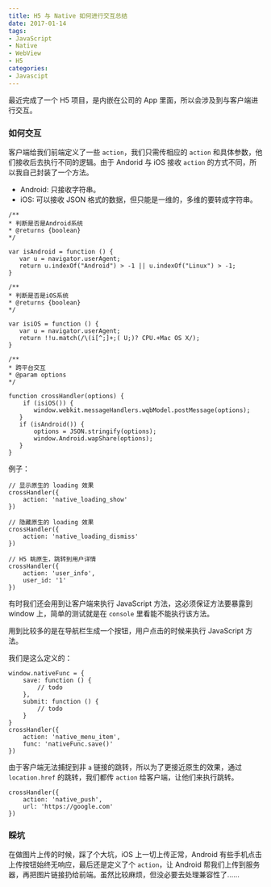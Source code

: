 ```yaml
---
title: H5 与 Native 如何进行交互总结
date: 2017-01-14
tags:
- JavaScript
- Native
- WebView
- H5
categories:
- Javascipt
---
```

最近完成了一个 H5 项目，是内嵌在公司的 App 里面，所以会涉及到与客户端进行交互。

### 如何交互
客户端给我们前端定义了一些 `action`，我们只需传相应的 `action` 和具体参数，他们接收后去执行不同的逻辑。由于 Andorid 与 iOS 接收 `action` 的方式不同，所以我自己封装了一个方法。

 - Android: 只接收字符串。
 - iOS: 可以接收 JSON 格式的数据，但只能是一维的，多维的要转成字符串。

```
/**
* 判断是否是Android系统
* @returns {boolean}
*/

var isAndroid = function () {
   var u = navigator.userAgent;
   return u.indexOf("Android") > -1 || u.indexOf("Linux") > -1;
}

/**
* 判断是否是iOS系统
* @returns {boolean}
*/

var isiOS = function () {
   var u = navigator.userAgent;
   return !!u.match(/\(i[^;]+;( U;)? CPU.+Mac OS X/);
}

/**
* 跨平台交互
* @param options
*/

function crossHandler(options) {
    if (isiOS()) {
       window.webkit.messageHandlers.wqbModel.postMessage(options);
   }
   if (isAndroid()) {
       options = JSON.stringify(options);
       window.Android.wapShare(options);
   }
}
```
<!--  more -->
例子：
```
// 显示原生的 loading 效果
crossHandler({
    action: 'native_loading_show'
})
```
```
// 隐藏原生的 loading 效果
crossHandler({
    action: 'native_loading_dismiss'
})
```
```
// H5 眺原生，跳转到用户详情
crossHandler({
    action: 'user_info',
    user_id: '1'
})
```
有时我们还会用到让客户端来执行 JavaScript 方法，这必须保证方法要暴露到 window 上，简单的测试就是在 `console` 里看能不能执行该方法。

用到比较多的是在导航栏生成一个按钮，用户点击的时候来执行 JavaScript 方法。

我们是这么定义的：
```
window.nativeFunc = {
    save: function () {
        // todo
    },
    submit: function () {
        // todo
    }
}
crossHandler({
    action: 'native_menu_item',
    func: 'nativeFunc.save()'
})
```

由于客户端无法捕捉到非 `a` 链接的跳转，所以为了更接近原生的效果，通过 `location.href` 的跳转，我们都传 `action` 给客户端，让他们来执行跳转。
```
crossHandler({
    action: 'native_push',
    url: 'https://google.com'
})
```

### 睬坑
在做图片上传的时候，踩了个大坑，iOS 上一切上传正常，Android 有些手机点击上传按钮始终无响应，最后还是定义了个 `action`，让 Android 帮我们上传到服务器，再把图片链接扔给前端。虽然比较麻烦，但没必要去处理兼容性了……
